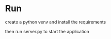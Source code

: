 # Run

create a python venv and install the requirements

then run server.py to start the application